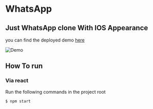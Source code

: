 # WhatsApp 

## Just WhatsApp clone With IOS Appearance

you can find the deployed demo [here](https://whatsapp-clone-ios.vercel.app/)

![Demo](Demo.gif)

## How To run
### Via react
Run the following commands in the project root
```
$ npm start
```